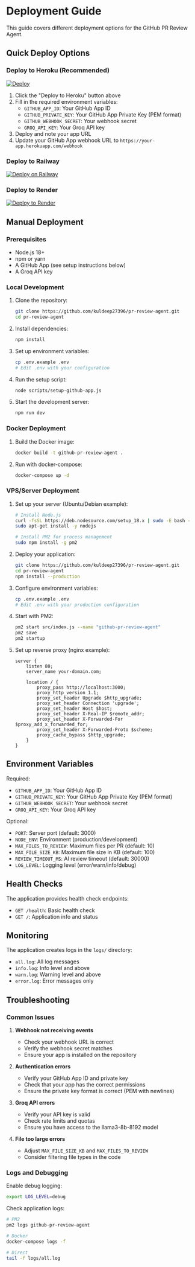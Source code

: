 # Deployment Guide

This guide covers different deployment options for the GitHub PR Review Agent.

## Quick Deploy Options

### Deploy to Heroku (Recommended)

[![Deploy](https://www.herokucdn.com/deploy/button.svg)](https://heroku.com/deploy?template=https://github.com/your-username/github-pr-review-agent)

1. Click the "Deploy to Heroku" button above
2. Fill in the required environment variables:
   - `GITHUB_APP_ID`: Your GitHub App ID
   - `GITHUB_PRIVATE_KEY`: Your GitHub App Private Key (PEM format)
   - `GITHUB_WEBHOOK_SECRET`: Your webhook secret
   - `GROQ_API_KEY`: Your Groq API key
3. Deploy and note your app URL
4. Update your GitHub App webhook URL to `https://your-app.herokuapp.com/webhook`

### Deploy to Railway

[![Deploy on Railway](https://railway.app/button.svg)](https://railway.app/new/template?template=https://github.com/kuldeep27396/pr-review-agent)

### Deploy to Render

[![Deploy to Render](https://render.com/images/deploy-to-render-button.svg)](https://render.com/deploy?repo=https://github.com/kuldeep27396/pr-review-agent)

## Manual Deployment

### Prerequisites

- Node.js 18+ 
- npm or yarn
- A GitHub App (see setup instructions below)
- A Groq API key

### Local Development

1. Clone the repository:
   ```bash
   git clone https://github.com/kuldeep27396/pr-review-agent.git
   cd pr-review-agent
   ```

2. Install dependencies:
   ```bash
   npm install
   ```

3. Set up environment variables:
   ```bash
   cp .env.example .env
   # Edit .env with your configuration
   ```

4. Run the setup script:
   ```bash
   node scripts/setup-github-app.js
   ```

5. Start the development server:
   ```bash
   npm run dev
   ```

### Docker Deployment

1. Build the Docker image:
   ```bash
   docker build -t github-pr-review-agent .
   ```

2. Run with docker-compose:
   ```bash
   docker-compose up -d
   ```

### VPS/Server Deployment

1. Set up your server (Ubuntu/Debian example):
   ```bash
   # Install Node.js
   curl -fsSL https://deb.nodesource.com/setup_18.x | sudo -E bash -
   sudo apt-get install -y nodejs
   
   # Install PM2 for process management
   sudo npm install -g pm2
   ```

2. Deploy your application:
   ```bash
   git clone https://github.com/kuldeep27396/pr-review-agent.git
   cd pr-review-agent
   npm install --production
   ```

3. Configure environment variables:
   ```bash
   cp .env.example .env
   # Edit .env with your production configuration
   ```

4. Start with PM2:
   ```bash
   pm2 start src/index.js --name "github-pr-review-agent"
   pm2 save
   pm2 startup
   ```

5. Set up reverse proxy (nginx example):
   ```nginx
   server {
       listen 80;
       server_name your-domain.com;
       
       location / {
           proxy_pass http://localhost:3000;
           proxy_http_version 1.1;
           proxy_set_header Upgrade $http_upgrade;
           proxy_set_header Connection 'upgrade';
           proxy_set_header Host $host;
           proxy_set_header X-Real-IP $remote_addr;
           proxy_set_header X-Forwarded-For $proxy_add_x_forwarded_for;
           proxy_set_header X-Forwarded-Proto $scheme;
           proxy_cache_bypass $http_upgrade;
       }
   }
   ```

## Environment Variables

Required:
- `GITHUB_APP_ID`: Your GitHub App ID
- `GITHUB_PRIVATE_KEY`: Your GitHub App Private Key (PEM format)
- `GITHUB_WEBHOOK_SECRET`: Your webhook secret
- `GROQ_API_KEY`: Your Groq API key

Optional:
- `PORT`: Server port (default: 3000)
- `NODE_ENV`: Environment (production/development)
- `MAX_FILES_TO_REVIEW`: Maximum files per PR (default: 10)
- `MAX_FILE_SIZE_KB`: Maximum file size in KB (default: 100)
- `REVIEW_TIMEOUT_MS`: AI review timeout (default: 30000)
- `LOG_LEVEL`: Logging level (error/warn/info/debug)

## Health Checks

The application provides health check endpoints:

- `GET /health`: Basic health check
- `GET /`: Application info and status

## Monitoring

The application creates logs in the `logs/` directory:
- `all.log`: All log messages
- `info.log`: Info level and above
- `warn.log`: Warning level and above  
- `error.log`: Error messages only

## Troubleshooting

### Common Issues

1. **Webhook not receiving events**
   - Check your webhook URL is correct
   - Verify the webhook secret matches
   - Ensure your app is installed on the repository

2. **Authentication errors**
   - Verify your GitHub App ID and private key
   - Check that your app has the correct permissions
   - Ensure the private key format is correct (PEM with newlines)

3. **Groq API errors**
   - Verify your API key is valid
   - Check rate limits and quotas
   - Ensure you have access to the llama3-8b-8192 model

4. **File too large errors**
   - Adjust `MAX_FILE_SIZE_KB` and `MAX_FILES_TO_REVIEW`
   - Consider filtering file types in the code

### Logs and Debugging

Enable debug logging:
```bash
export LOG_LEVEL=debug
```

Check application logs:
```bash
# PM2
pm2 logs github-pr-review-agent

# Docker
docker-compose logs -f

# Direct
tail -f logs/all.log
```